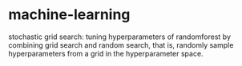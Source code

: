 # machine-learning

stochastic grid search: tuning hyperparameters of randomforest by combining grid search and random search, that is, randomly sample hyperparameters from a grid in the hyperparameter space. 
